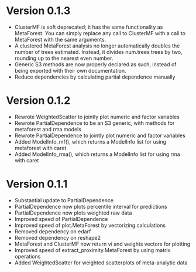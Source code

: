 # Version 0.1.3

* ClusterMF is soft deprecated; it has the same functionality as 
  MetaForest. You can simply replace any call to ClusterMF with a call to
  MetaForest with the same arguments.
* A clustered MetaForest analysis no longer automatically doubles the number of
  trees estimated. Instead, it divides num.trees trees by two, rounding up to 
  the nearest even number.
* Generic S3 methods are now properly declared as such, instead of being 
  exported with their own documentation.
* Reduce dependencies by calculating partial dependence manually

# Version 0.1.2

* Rewrote WeightedScatter to jointly plot numeric and factor variables
* Rewrote PartialDependence to be an S3 generic, with methods for metaforest and
  rma models
* Rewrote PartialDependence to jointly plot numeric and factor variables
* Added ModelInfo_mf(), which returns a ModelInfo list for using metaforest with
  caret
* Added ModelInfo_rma(), which returns a ModelInfo list for using rma with caret

# Version 0.1.1

* Substantial update to PartialDependence
* PartialDependence now plots percentile interval for predictions
* PartialDependence now plots weighted raw data
* Improved speed of PartialDependence
* Improved speed of plot.MetaForest by vectorizing calculations
* Removed dependency on edarf
* Removed dependency on reshape2
* MetaForest and ClusterMF now return vi and weights vectors for plotting
* Improved speed of extract_proximity.MetaForest by using matrix operations
* Added WeightedScatter for weighted scatterplots of meta-analytic data
